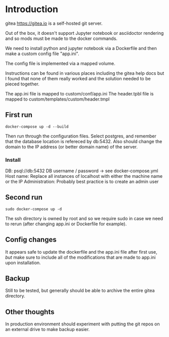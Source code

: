 # Introduction
gitea https://gitea.io is a self-hosted git server.

Out of the box, it doesn't support Jupyter notebook or asciidoctor rendering and so mods must be made to the docker commands.

We need to install python and jupyter notebook via a Dockerfile and then make a custom config file "app.ini".

The config file is implemented via a mapped volume.

Instructions can be found in various places including the gitea help docs but I found that none of them really worked and the solution needed to be pieced together.

The app.ini file is mapped to custom/conf/app.ini
The header.tpbl file is mapped to custom/templates/custom/header.tmpl


## First run
```
docker-compose up -d --build
```
Then run through the configuration files. Select postgres, and remember that the database location is refereced by db:5432. Also should change the domain to the IP address (or better domain name) of the server.

### Install

DB: psql://db:5432
DB username / password -> see docker-compose.yml
Host name: Replace all instances of localhost with either the machine name or the IP
Administration: Probably best practice is to create an admin user




## Second run
```
sudo docker-compose up -d
```
The ssh directory is owned by root and so we require sudo in case we need to rerun (after changing app.ini or Dockerfile for example).

## Config changes
It appears safe to update the dockerfile and the app.ini file after first use, *but* make sure to include all of the modifications that are made to app.ini upon installation.

## Backup
Still to be tested, but generally should be able to archive the entire gitea directory.

## Other thoughts
In production environment should experiment with putting the git repos on an external drive to make backup easier.
